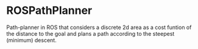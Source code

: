 # ROSPathPlanner
Path-planner in ROS that considers a discrete 2d area as a cost funtion of the distance to the goal and plans a path according to the steepest (minimum) descent.
